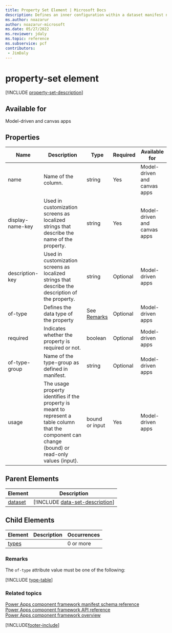 ```yaml
---
title: Property Set Element | Microsoft Docs
description: Defines an inner configuration within a dataset manifest node to allow you to explicitly configure a column of your dataset against a column of a given type from the table against which the dataset is configured.
ms.author: noazarur
author: noazarur-microsoft
ms.date: 05/27/2022
ms.reviewer: jdaly
ms.topic: reference
ms.subservice: pcf
contributors:
 - JimDaly
---
```


# property-set element

[!INCLUDE [property-set-description](includes/property-set-description.md)]

## Available for

Model-driven and canvas apps

## Properties

|Name |Description |Type |Required |Available for|
|----- |------ |------ |---------- |-------------|
|name | Name of the column. |string |Yes |Model-driven and canvas apps|
|display-name-key  | Used in customization screens as localized strings that describe the name of the property. |string |Yes |Model-driven and canvas apps|
|description-key |Used in customization screens as localized strings that describe the description of the property. |string |Optional |Model-driven apps|
|of-type |Defines the data type of the property |See [Remarks](#remarks) |Optional |Model-driven apps|
|required|Indicates whether the property is required or not.|boolean |Optional |Model-driven apps|
|of-type-group |Name of the type-group as defined in manifest. |string|Optional |Model-driven apps|
|usage |The usage property identifies if the property is meant to represent a table column that the component can change (bound) or read-only values (input). |bound or input |Yes |Model-driven apps|

## Parent Elements

|Element|Description|
|--|--|
|[dataset](data-set.md)|[!INCLUDE [data-set-description](includes/data-set-description.md)]|

## Child Elements

|Element|Description|Occurrences|
|--|--|--|
|[types](types.md)||0 or more|

### Remarks

The `of-type` attribute value must be one of the following:

[!INCLUDE [type-table](includes/type-table.md)]

### Related topics

[Power Apps component framework manifest schema reference](index.md)<br/>
[Power Apps component framework API reference](../reference/index.md)<br/>
[Power Apps component framework overview](../overview.md)

[!INCLUDE[footer-include](../../../includes/footer-banner.md)]
